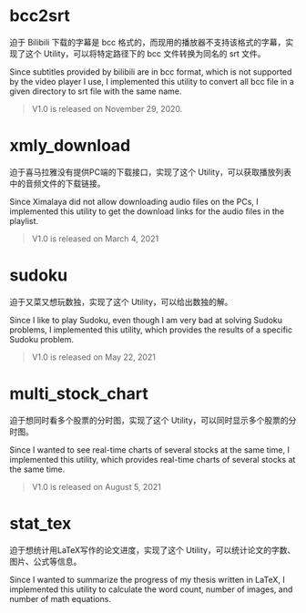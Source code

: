 # bcc2srt

迫于 Bilibili 下载的字幕是 bcc 格式的，而现用的播放器不支持该格式的字幕，实现了这个 Utility，可以将特定路径下的 bcc 文件转换为同名的 srt 文件。

Since subtitles provided by bilibili are in bcc format, which is not supported by the video player I use, I implemented this utility to convert all bcc file in a given directory to srt file with the same name.

> V1.0 is released on November 29, 2020.

# xmly_download

迫于喜马拉雅没有提供PC端的下载接口，实现了这个 Utility，可以获取播放列表中的音频文件的下载链接。

Since Ximalaya did not allow downloading audio files on the PCs, I implemented this utility to get the download links for the audio files in the playlist.

> V1.0 is released on March 4, 2021

# sudoku

迫于又菜又想玩数独，实现了这个 Utility，可以给出数独的解。

Since I like to play Sudoku, even though I am very bad at solving Sudoku problems, I implemented this utility, which provides the results of a specific Sudoku problem.

> V1.0 is released on May 22, 2021

# multi_stock_chart

迫于想同时看多个股票的分时图，实现了这个 Utility，可以同时显示多个股票的分时图。

Since I wanted to see real-time charts of several stocks at the same time, I implemented this utility, which provides real-time charts of several stocks at the same time.

> V1.0 is released on August 5, 2021

# stat_tex

迫于想统计用LaTeX写作的论文进度，实现了这个 Utility，可以统计论文的字数、图片、公式等信息。

Since I wanted to summarize the progress of my thesis written in LaTeX, I implemented this utility to calculate the word count, number of images, and number of math equations.
